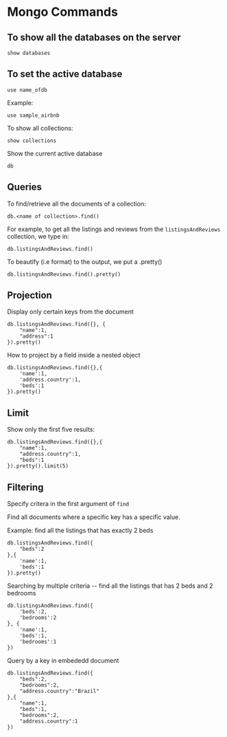 # Mongo Commands

## To show all the databases on the server
```
show databases
```

## To set the active database

```
use name_ofdb
```
Example:
```
use sample_airbnb
```
To show all collections:
```
show collections
```
Show the current active database
```
db
```
## Queries

To find/retrieve all the documents of a collection:
```
db.<name of collection>.find()
```
For example, to get all the listings and reviews from the 
`listingsAndReviews` collection, we type in:

```
db.listingsAndReviews.find()
```
To beautify (i.e format) to the output, we put a .pretty()

```
db.listingsAndReviews.find().pretty()
```

## Projection
Display only certain keys from the document

```
db.listingsAndReviews.find({}, {
    "name":1,
    "address":1
}).pretty()
```

How to project by a field inside a nested object
```
db.listingsAndReviews.find({},{
    'name':1,
    'address.country':1,
    'beds':1
}).pretty()
```
## Limit
Show only the first five results:

```
db.listingsAndReviews.find({},{
    "name":1,
    "address.country":1,
    "beds":1
}).pretty().limit(5)
```

## Filtering

Specify critera in the first argument of `find`

Find all documents where a specific key has a specific value.

Example: find all the listings that has exactly 2 beds
```
db.listingsAndReviews.find({
    "beds":2
},{
    'name':1,
    'beds':1
}).pretty()
```
Searching by multiple criteria -- find all the listings that has 2 beds and 2 bedrooms

```
db.listingsAndReviews.find({
    'beds':2,
    'bedrooms':2
}, {
    'name':1,
    'beds':1,
    'bedrooms':1
})
```

Query by a key in embededd document

```
db.listingsAndReviews.find({
    "beds":2,
    "bedrooms":2,
    "address.country":"Brazil"
},{
    "name":1,
    "beds":1,
    "bedrooms":2,
    "address.country":1
})